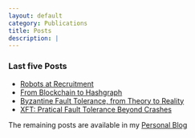 ```yaml
---
layout: default
category: Publications
title: Posts
description: |
---
```


### Last five Posts

* [Robots at Recruitment](https://computersciencetalks.blogspot.com/2019/07/robots-at-recruitment.html)
* [From Blockchain to Hashgraph](https://computersciencetalks.blogspot.com/2019/05/from-blockchain-to-hashgraph.html)
* [Byzantine Fault Tolerance, from Theory to Reality](https://computersciencetalks.blogspot.com/2019/01/byzantine-fault-tolerance-from-theory.html)
* [XFT: Pratical Fault Tolerance Beyond Crashes](https://computersciencetalks.blogspot.com/2016/11/xft-practical-fault-tolerance-beyond.html)

The remaining posts are available in my [Personal Blog](https://computersciencetalks.blogspot.com/)
